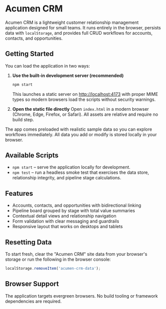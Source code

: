 # Acumen CRM

Acumen CRM is a lightweight customer relationship management application designed for small teams. It runs entirely in the browser, persists data with `localStorage`, and provides full CRUD workflows for accounts, contacts, and opportunities.

## Getting Started

You can load the application in two ways:

1. **Use the built-in development server (recommended)**
   ```bash
   npm start
   ```
   This launches a static server on [http://localhost:4173](http://localhost:4173) with proper MIME types so modern browsers load the scripts without security warnings.

2. **Open the static file directly**
   Open `index.html` in a modern browser (Chrome, Edge, Firefox, or Safari). All assets are relative and require no build step.

The app comes preloaded with realistic sample data so you can explore workflows immediately. All data you add or modify is stored locally in your browser.

## Available Scripts

- `npm start` – serve the application locally for development.
- `npm test` – run a headless smoke test that exercises the data store, relationship integrity, and pipeline stage calculations.

## Features

- Accounts, contacts, and opportunities with bidirectional linking
- Pipeline board grouped by stage with total value summaries
- Contextual detail views and relationship navigation
- Form validation with clear messaging and guardrails
- Responsive layout that works on desktops and tablets

## Resetting Data

To start fresh, clear the "Acumen CRM" site data from your browser's storage or run the following in the browser console:

```js
localStorage.removeItem('acumen-crm-data');
```

## Browser Support

The application targets evergreen browsers. No build tooling or framework dependencies are required.
